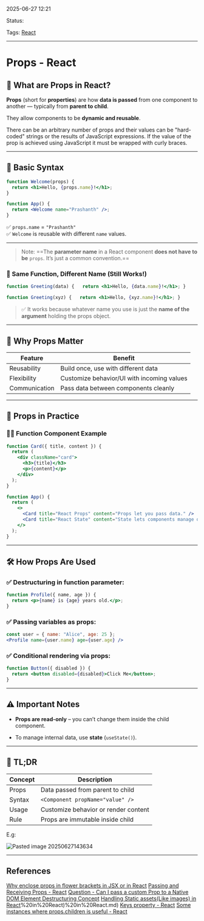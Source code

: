 
2025-06-27 12:21

Status:

Tags: [React](../../../3%20-%20Tags/React.md)

---
# Props - React

## 🧠 What are Props in React?

**Props** (short for **properties**) are how **data is passed** from one component to another — typically from **parent to child**.

They allow components to be **dynamic and reusable**.

There can be an arbitrary number of props and their values can be "hard-coded" strings or the results of JavaScript expressions. If the value of the prop is achieved using JavaScript it must be wrapped with curly braces.

---

## 🔧 Basic Syntax

```jsx
function Welcome(props) {
  return <h1>Hello, {props.name}!</h1>;
}

function App() {
  return <Welcome name="Prashanth" />;
}
```

✅ `props.name` = `"Prashanth"`  
✅ `Welcome` is reusable with different `name` values.

---

> Note: ==The **parameter name** in a React component **does not have to be** `props`. It’s just a common convention.==

### 🔄 Same Function, Different Name (Still Works!)
```jsx
function Greeting(data) {   return <h1>Hello, {data.name}!</h1>; }
```

```jsx
function Greeting(xyz) {   return <h1>Hello, {xyz.name}!</h1>; }
```


> ✅ It works because whatever name you use is just the **name of the argument** holding the props object.


---

## 🧩 Why Props Matter

| Feature       | Benefit                                    |
| ------------- | ------------------------------------------ |
| Reusability   | Build once, use with different data        |
| Flexibility   | Customize behavior/UI with incoming values |
| Communication | Pass data between components cleanly       |

---

## 🧱 Props in Practice

### 🧑‍🎨 Function Component Example

```jsx
function Card({ title, content }) {
  return (
    <div className="card">
      <h3>{title}</h3>
      <p>{content}</p>
    </div>
  );
}

function App() {
  return (
    <>
      <Card title="React Props" content="Props let you pass data." />
      <Card title="React State" content="State lets components manage data." />
    </>
  );
}
```

---

## 🛠 How Props Are Used

### ✅ Destructuring in function parameter:

```jsx
function Profile({ name, age }) {
  return <p>{name} is {age} years old.</p>;
}
```

### ✅ Passing variables as props:

```jsx
const user = { name: "Alice", age: 25 };
<Profile name={user.name} age={user.age} />
```

### ✅ Conditional rendering via props:

```jsx
function Button({ disabled }) {
  return <button disabled={disabled}>Click Me</button>;
}
```

---

## ⚠️ Important Notes

- **Props are read-only** – you can’t change them inside the child component.
    
- To manage internal data, use **state** (`useState()`).
    

---

## 🧠 TL;DR

| Concept | Description                          |
| ------- | ------------------------------------ |
| Props   | Data passed from parent to child     |
| Syntax  | `<Component propName="value" />`     |
| Usage   | Customize behavior or render content |
| Rule    | Props are immutable inside child     |
E.g:

![Pasted image 20250627143634](../../../2%20-%20Source%20Material/Media%20and%20other%20files/Pasted%20image%2020250627143634.png)
 

---
## References
[Why enclose props in flower brackets in JSX or in React](Why%20enclose%20props%20in%20flower%20brackets%20in%20JSX%20or%20in%20React.md)
[Passing and Receiving Props - React](Passing%20and%20Receiving%20Props%20-%20React.md)
[Question - Can I pass a custom Prop to a Native DOM Element ](Question%20-%20Can%20I%20pass%20a%20custom%20Prop%20to%20a%20Native%20DOM%20Element%20)
[Destructuring Concept](../Javascript%20notes/Destructuring%20Concept.md)
[Handling Static assets(Like images) in React](Like%20images)%20in%20React)%20in%20React.md)
[Keys property - React](Keys%20property%20-%20React.md)
[Some instances where props.children is useful - React](Some%20instances%20where%20props.children%20is%20useful%20-%20React.md)